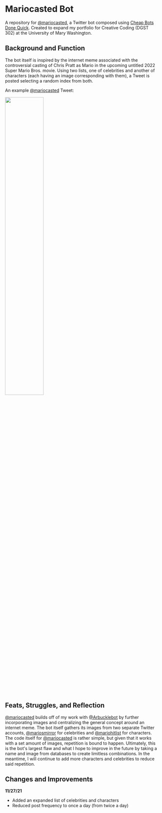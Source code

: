 # Mariocasted Bot
A repository for [@mariocasted](https://twitter.com/mariocasted), a Twitter bot composed using [Cheap Bots Done Quick](https://cheapbotsdonequick.com/). Created to expand my portfolio for Creative Coding (DGST 302) at the University of Mary Washington.

## Background and Function
The bot itself is inspired by the internet meme associated with the controversial casting of Chris Pratt as Mario in the upcoming untitled 2022 Super Mario Bros. movie. Using two lists, one of celebrities and another of characters (each having an image corresponding with them), a Tweet is posted selecting a random index from both.


An example [@mariocasted](https://twitter.com/mariocasted) Tweet:

<img src="https://user-images.githubusercontent.com/89407955/143722572-b5c08a1f-4de6-417a-94f0-f7f776de30ac.png" width=50% height=50%>



## Feats, Struggles, and Reflection
[@mariocasted](https://twitter.com/mariocasted) builds off of my work with [@Arbucklebot](https://twitter.com/ArbuckleBot) by further incorporating images and centralizing the general concept around an internet meme. The bot itself gathers its images from two separate Twitter accounts, [@mariosmirror](https://twitter.com/mariosMirror) for celebrities and [@mariohitlist](https://twitter.com/mariohitlist) for characters. The code itself for [@mariocasted](https://twitter.com/mariocasted)  is rather simple, but given that it works with a set amount of images, repetition is bound to happen. Ultimately, this is the bot's largest flaw and what I hope to improve in the future by taking a name and image from databases to create limitless combinations. In the meantime, I will continue to add more characters and celebrities to reduce said repetition.

## Changes and Improvements
 
  **11/27/21**
- Added an expanded list of celebrities and characters
- Reduced post frequency to once a day (from twice a day)
